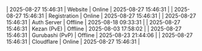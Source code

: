 | 2025-08-27 15:46:31 | Website | Online | 2025-08-27 15:46:31 |
| 2025-08-27 15:46:31 | Registration | Online | 2025-08-27 15:46:31 |
| 2025-08-27 15:46:31 | Auth Server | Offline | 2025-08-18 09:33:31 |
| 2025-08-27 15:46:31 | Kezan (PvE) | Offline | 2025-08-03 17:58:02 |
| 2025-08-27 15:46:31 | Gurubashi (PvP) | Offline | 2025-08-23 21:44:06 |
| 2025-08-27 15:46:31 | Cloudflare | Online | 2025-08-27 15:46:31 |
